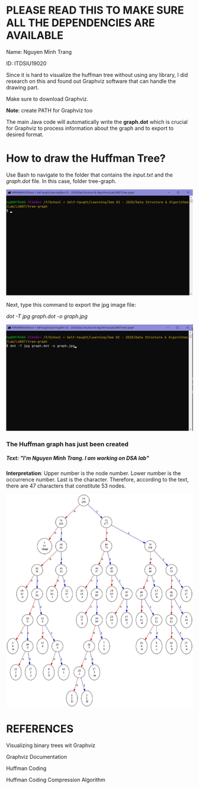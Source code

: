 # PLEASE READ THIS TO MAKE SURE ALL THE DEPENDENCIES ARE AVAILABLE

Name: Nguyen Minh Trang 

ID: ITDSIU19020

Since it is hard to visualize the huffman tree without using any library, I did research on this and found out Graphviz software that can handle the drawing part.

Make sure to download <a link="https://graphviz.org/download/">Graphviz</a>. 

<b>Note</b>: create PATH for Graphviz too

The main Java code will automatically write the <b>graph.dot</b> which is crucial for Graphviz to process information about the graph and to export to desired format.


# How to draw the Huffman Tree?
Use Bash to navigate to the folder that contains the <i>input.txt</i> and the <i>graph.dot</i> file. In this case, folder tree-graph.

![bash navigate](images/bash-navigate.jpg)

Next, type this command to export the jpg image file:

<i>dot -T jpg graph.dot -o graph.jpg</i>

![bash navigate](images/bash-command.jpg)

<h3>The Huffman graph has just been created</h3>
<h5>Text: "I'm Nguyen Minh Trang. I am working on DSA lab"</h5>

<b>Interpretation</b>: Upper number is the node number. Lower number is the occurrence number. Last is the character. Therefore, according to the text, there are 47 characters that constitute 53 nodes.

![huffman graph](tree-graph/graph.jpg)


# REFERENCES
<a link="https://eli.thegreenplace.net/2009/11/23/visualizing-binary-trees-with-graphviz">Visualizing binary trees wit Graphviz</a>

<a link="https://www.graphviz.org/documentation/">Graphviz Documentation</a>

<a link="http://homes.sice.indiana.edu/yye/lab/teaching/spring2014-C343/huffman.php">Huffman Coding</a>

<a link="https://www.techiedelight.com/huffman-coding/">Huffman Coding Compression Algorithm</a>
